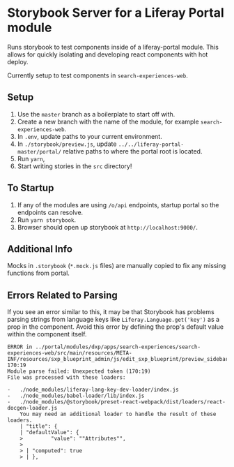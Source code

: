 # Storybook Server for a Liferay Portal module

Runs storybook to test components inside of a liferay-portal module. This allows for quickly isolating and developing react components with hot deploy.

Currently setup to test components in `search-experiences-web`.

## Setup

1. Use the `master` branch as a boilerplate to start off with.
1. Create a new branch with the name of the module, for example `search-experiences-web`.
1. In `.env`, update paths to your current environment.
1. In `./storybook/preview.js`, update `../../liferay-portal-master/portal/` relative paths to where the portal root is located.
1. Run `yarn`,
1. Start writing stories in the `src` directory!

## To Startup

1. If any of the modules are using `/o/api` endpoints, startup portal so the endpoints can resolve.
1. Run `yarn storybook`.
1. Browser should open up storybook at `http://localhost:9000/`.

## Additional Info

Mocks in `.storybook` (`*.mock.js` files) are manually copied to fix any missing functions from portal.

## Errors Related to Parsing

If you see an error similar to this, it may be that Storybook has problems parsing strings from language keys like `Liferay.Language.get('key')` as a prop in the component. Avoid this error by defining the prop's default value within the component itself.

```
ERROR in ../portal/modules/dxp/apps/search-experiences/search-experiences-web/src/main/resources/META-INF/resources/sxp_blueprint_admin/js/edit_sxp_blueprint/preview_sidebar/PreviewAttributesModal.js 170:19
Module parse failed: Unexpected token (170:19)
File was processed with these loaders:

-   ./node_modules/liferay-lang-key-dev-loader/index.js
-   ./node_modules/babel-loader/lib/index.js
-   ./node_modules/@storybook/preset-react-webpack/dist/loaders/react-docgen-loader.js
    You may need an additional loader to handle the result of these loaders.
    | "title": {
    | "defaultValue": {
    >         "value": ""Attributes"",
    >
    > | "computed": true
    > | },
```
